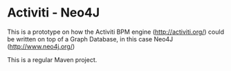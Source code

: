 Activiti - Neo4J
=================

This is a prototype on how the Activiti BPM engine (http://activiti.org/) could be written on top of a Graph Database, in this case Neo4J (http://www.neo4j.org/)

This is a regular Maven project.
